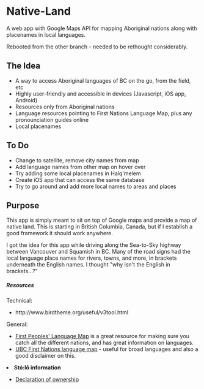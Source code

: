 Native-Land
===========

A web app with Google Maps API for mapping Aboriginal nations along with placenames in local languages.

Rebooted from the other branch - needed to be rethought considerably.

<h2>The Idea</h2>
<ul>
  <li>A way to access Aboriginal languages of BC on the go, from the field, etc</li>
  <li>Highly user-friendly and accessible in devices (Javascript, iOS app, Android)</li>
  <li>Resources only from Aboriginal nations</li>
  <li>Language resources pointing to First Nations Language Map, plus any pronounciation guides online</li>
  <li>Local placenames</li>
</ul>

<h2>To Do</h2>
<ul>
<li>Change to satellite, remove city names from map</li>
<li>Add language names from other map on hover over</li>
<li>Try adding some local placenames in Halq'melem</li>
<li>Create iOS app that can access the same database</li>
<li>Try to go around and add more local names to areas and places</li>
</ul>

<h2>Purpose</h2>
<p>This app is simply meant to sit on top of Google maps and provide a map of native land. This is starting in British Columbia, Canada, but if I establish a good framework it should work anywhere.</p>
<p>I got the idea for this app while driving along the Sea-to-Sky highway between Vancouver and Squamish in BC. Many of the road signs had the local language place names for rivers, towns, and more, in brackets underneath the English names. I thought "why isn't the English in brackets...?"</p>

<h5>Resources</h5>
Technical:
<ul>
<li>http://www.birdtheme.org/useful/v3tool.html</li>
</ul>
General:
  <ul>
    <li><a href="http://maps.fphlcc.ca/">First Peoples' Language Map</a> is a great resource for making sure you catch all the different nations, and has great information on languages.</li>
    <li><a href="http://fnlg.arts.ubc.ca/images/BClangs2.gif">UBC First Nations language map</a> - useful for broad languages and also a good disclaimer on this.</li>
  </ul>
  
  <li><strong>Stó:lō information</strong></li>
  <ul>
    <li><a href="http://sxta.bc.ca/declaration.html">Declaration of ownership</a></li>
  </ul>
</ul>
